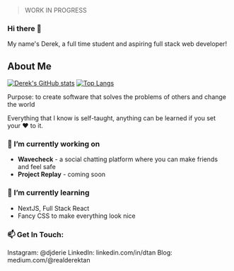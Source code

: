 > WORK IN PROGRESS

### Hi there 👋

My name's Derek, a full time student and aspiring full stack web developer! 

## About Me

[![Derek's GitHub stats](https://github-readme-stats.vercel.app/api?username=realDerekTan)](https://github.com/realDerekTan/github-readme-stats&theme=dark)
[![Top Langs](https://github-readme-stats.vercel.app/api/top-langs/?username=realDerekTan&layout=compact)](https://github.com/realDerekTan/github-readme-stats)

Purpose: to create software that solves the problems of others and change the world

Everything that I know is self-taught, anything can be learned if you set your ❤️ to it.

### 🔭 I’m currently working on
- **Wavecheck** - a social chatting platform where you can make friends and feel safe
- **Project Replay** - coming soon

### 🌱 I’m currently learning
- NextJS, Full Stack React
- Fancy CSS to make everything look nice

### 📫 Get In Touch: 
<!-- Email and Personal Website -->
Instagram: @djderie
LinkedIn: linkedin.com/in/dtan
Blog: medium.com/@realderektan
